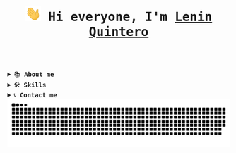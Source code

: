 <html>
<body>
<div>

<h1 align="center"><img width="35" src="assets/waving.gif"><samp> Hi everyone, I'm <a href="https://leninquintero.ar"> Lenin Quintero</a></samp><br><br></h1>

<br>
<details>
<summary><samp>📚 <strong>About me</strong></samp></summary>
<p>
<br>
<samp>
I recently <strong>discovered programming</strong> and fell in love with it. I have primarily focused my attention on the <strong>Spring Boot</strong> - <strong>Angular</strong> - <strong>MySQL</strong> stack. I am also proficient in using tools such as <strong>Git</strong>, <strong>Docker</strong>, and I have a basic understanding of cloud services like <strong>Azure</strong>, <strong>AWS</strong>, and <strong>Firebase</strong>.<br><br> I am a very curious individual who enjoys comprehending how things work and <strong>finding creative solutions to problems</strong>. I have explored many fields in my life and learned from each one of them, but <strong>I am determined to dedicate myself to programming</strong> from now on.
 </samp>
 </p>
</details>

<details>
  <summary><samp>🛠️ <strong>Skills</strong></samp><span> </span></summary>
<br>
<div>
 <img align="left" alt="Visual Studio Code" width="26px" src="https://raw.githubusercontent.com/github/explore/80688e429a7d4ef2fca1e82350fe8e3517d3494d/topics/visual-studio-code/visual-studio-code.png" />
<img align="left" alt="android" width="26px" src="https://raw.githubusercontent.com/github/explore/80688e429a7d4ef2fca1e82350fe8e3517d3494d/topics/android/android.png" />
<img align="left" alt="SQL" width="26px" src="https://raw.githubusercontent.com/github/explore/80688e429a7d4ef2fca1e82350fe8e3517d3494d/topics/sql/sql.png" />
<img align="left" alt="mysql" width="26px" src="https://raw.githubusercontent.com/github/explore/80688e429a7d4ef2fca1e82350fe8e3517d3494d/topics/mysql/mysql.png" />
<img align="left" alt="Git" width="26px" src="https://raw.githubusercontent.com/github/explore/80688e429a7d4ef2fca1e82350fe8e3517d3494d/topics/git/git.png" />
<img align="left" alt="github" width="26px" src="https://raw.githubusercontent.com/github/explore/78df643247d429f6cc873026c0622819ad797942/topics/github/github.png" />
<samp>

 
 </samp>
</div>
</details>

<details>
  <summary><samp>📞 <strong>Contact me</strong></samp></summary>
<div>
  <samp>
    <p align="center">
      <br/>
    <a href="https://www.linkedin.com/in/leninquintero/" target="blank">
        <img align="center"
            src="https://img.shields.io/badge/linkedin-%231DA1F2.svg?style=for-the-badge&logo=linkedin&logoColor=white"
            alt="LeninQuintero" height="30"/>
    </a>
      <a href="mailto:contacto@leninquintero.ar" target="blank"><img align="center"
         src="https://img.shields.io/badge/mail-EA4335.svg?style=for-the-badge&logo=gmail&logoColor=white"
         alt="LeninQuintero" height="30"/></a>
      <a href="https://wa.me/+5491127695285" target="blank"><img align="center"
         src="https://img.shields.io/badge/whatsapp-4B7F1.svg?style=for-the-badge&logo=whatsapp&logoColor=white"
         alt="LeninQuintero" height="30"/></a>
    </p>
  </samp>
</div>
</details>

<div align="center">
  <a href="https://leninquintero.ar">
  <img  src="assets/grid-snake.svg"
       alt="snake" /></a>
</div>
